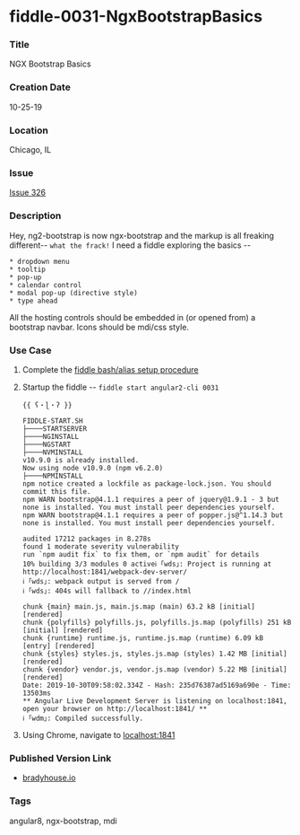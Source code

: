 fiddle-0031-NgxBootstrapBasics
======


### Title

NGX Bootstrap Basics


### Creation Date

10-25-19


### Location

Chicago, IL


### Issue

[Issue 326](https://github.com/bradyhouse/house/issues/326)


### Description

Hey, ng2-bootstrap is now ngx-bootstrap and the markup is all freaking different-- `what the frack!` I need a fiddle exploring the basics -- 

    * dropdown menu
    * tooltip
    * pop-up
    * calendar control
    * modal pop-up (directive style)
    * type ahead  

All the hosting controls should be embedded in (or opened from) a bootstrap navbar. Icons should be mdi/css style.


### Use Case<a name="use-case"></a>

1.  Complete the [fiddle bash/alias setup procedure](https://github.com/bradyhouse/house/wiki/Setup-(Mac-OS))
2.  Startup the fiddle -- `fiddle start angular2-cli 0031` 

        {{ ʕ・ɭ・ʔ }}

        FIDDLE-START.SH
        ├────STARTSERVER
        ├────NGINSTALL
        ├────NGSTART
        ├────NVMINSTALL
        v10.9.0 is already installed.
        Now using node v10.9.0 (npm v6.2.0)
        ├────NPMINSTALL
        npm notice created a lockfile as package-lock.json. You should commit this file.
        npm WARN bootstrap@4.1.1 requires a peer of jquery@1.9.1 - 3 but none is installed. You must install peer dependencies yourself.
        npm WARN bootstrap@4.1.1 requires a peer of popper.js@^1.14.3 but none is installed. You must install peer dependencies yourself.

        audited 17212 packages in 8.278s
        found 1 moderate severity vulnerability
        run `npm audit fix` to fix them, or `npm audit` for details
        10% building 3/3 modules 0 activeℹ ｢wds｣: Project is running at http://localhost:1841/webpack-dev-server/
        ℹ ｢wds｣: webpack output is served from /
        ℹ ｢wds｣: 404s will fallback to //index.html

        chunk {main} main.js, main.js.map (main) 63.2 kB [initial] [rendered]
        chunk {polyfills} polyfills.js, polyfills.js.map (polyfills) 251 kB [initial] [rendered]
        chunk {runtime} runtime.js, runtime.js.map (runtime) 6.09 kB [entry] [rendered]
        chunk {styles} styles.js, styles.js.map (styles) 1.42 MB [initial] [rendered]
        chunk {vendor} vendor.js, vendor.js.map (vendor) 5.22 MB [initial] [rendered]
        Date: 2019-10-30T09:58:02.334Z - Hash: 235d76387ad5169a690e - Time: 13503ms
        ** Angular Live Development Server is listening on localhost:1841, open your browser on http://localhost:1841/ **
        ℹ ｢wdm｣: Compiled successfully.
        
        
3.  Using Chrome, navigate to [localhost:1841](http://localhost:1841)
      
            
### Published Version Link<a name="published-version-link"></a>

* [bradyhouse.io](http://bradyhouse.github.io/angular2-cli/fiddle-0031-NgxBootstrapBasics/index.html)


### Tags

angular8, ngx-bootstrap, mdi
